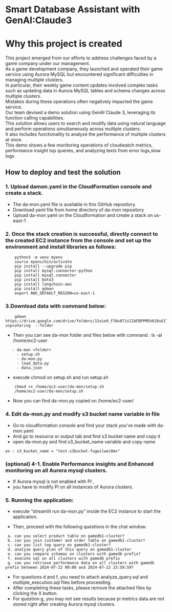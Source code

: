 # Smart Database Assistant with GenAI:Claude3

# **Why this project is created**

This project emerged from our efforts to address challenges faced by a game company under our management. <br>
As a game development company, they launched and operated their game service using Aurora MySQL but encountered significant difficulties in managing multiple clusters. <br>
In particular, their weekly game content updates involved complex tasks such as updating data in Aurora MySQL tables and schema changes across multiple clusters. <br>
Mistakes during these operations often negatively impacted the game service.<br>
Our team devised a demo solution using GenAI Claude 3, leveraging its function calling capabilities. <br>
This solution allows users to search and modify data using natural language and perform operations simultaneously across multiple clusters. <br>
It also includes functionality to analyze the performance of multiple clusters at once.<br>
This demo shows a few monitoring operations of cloudwatch metrics, performance insight top queries, and analyzing texts from error logs,slow logs <br>

## **How to deploy and test the solution**

### 1. Upload damon.yaml in the CloudFormation console and create a stack.
- The da-mon.yaml file is available in this GitHub repository. 
- Download yaml file from home directory of da-mon repository 
- Upload da-mon.yaml on the Cloudformation and create a stack on us-east-1 


### 2. Once the stack creation is successful, directly connect to the created EC2 instance from the console and set up the environment and install libraries as follows:
```
    python3 -m venv myenv      
    source myenv/bin/activate  
    pip install --upgrade pip
    pip install mysql-connector-python
    pip install mysql.connector
    pip install boto3       
    pip install langchain-aws
    pip install gdown 
    export AWS_DEFAULT_REGION=us-east-1
```

### 3.Download data with command below:
```        
    gdown https://drive.google.com/drive/folders/15oie9_FlNv871sIIAFBPPM5h0J8s61TU?usp=sharing  --folder
```
- Then you can see da-mon folder and files below with command : ls -al /home/ec2-user
```
   - da-mon <folder>
     - setup.sh 
     - da-mon.py
     - load_data.py
     - data.json
```
        
- execute chmod on setup.sh and run setup.sh 
```
    chmod +x /home/ec2-user/da-mon/setup.sh
    /home/ec2-user/da-mon/setup.sh
```
- Now you can find da-mon.py copied on /home/ec2-user/

### 4. Edit da-mon.py and modify s3 bucket name variable in file

- Go to cloudformation console and find your stack you've made with da-mon.yaml <br>
- And go to resource or output tab and find s3 bucket name and copy it <br>
- open da-mon.py and find s3_bucket_name variable and copy name <br>
```
ex : s3_bucket_name = "test-s3bucket-fugwilwec8mx" 
```

### (optional) 4-1. Enable Performance insights and Enhanced monitoring on all Aurora mysql clusters.

- If Aurora mysql is not enabled with PI , <br>
- you have to modify PI on all instances of Aurora clusters. <br>

    
### 5. Running the application:

- execute “streamlit run da-mon.py” inside the EC2 instance to start the application. 

-    Then, proceed with the following questions in the chat window:
   ```
    a. can you select product table on gamedb1-cluster?
    b. can you join customer and order table on gamedb1-cluster?
    c. can you list top query on gamedb1-cluster?
    d. analyze query plan of this query on gamedb1-cluster
    e. can you compare schemas on clusters with gamedb prefix?
    f. execute sql on all clusters with gamedb prefix
    g. can you retrieve performance data on all clusters with gamedb prefix between 2024-07-22 00:00 and 2024-07-22 23:59:59?
   ```
-    For questions d and f, you need to attach analyze_query.sql and multiple_execution.sql files before proceeding.
-    After completing these tasks, please remove the attached files by clicking the X button.
-    For question g, you may not see results because pi metrics data are not stored right after creating Aurora mysql clusters. 
